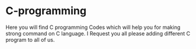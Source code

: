 # C-programming
Here you will find C programming Codes which will help you for making strong command on C language.
I Request you all please adding different C program to all of us.

